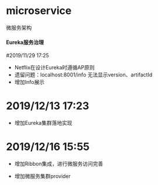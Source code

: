# microservice
微服务架构

#### Eureka服务治理
 #2019/11/29 17:25
 - Netflix在设计Eureka时遵循AP原则
 - 遗留问题：localhost:8001/info 无法显示version、artifactId
 - 增加Info展示
 
# 2019/12/13 17:23
- 增加Eureka集群落地实现


# 2019/12/16 15:55
 - 增加Ribbon集成，进行微服务访问完善 
 
 - 增加微服务集群provider
